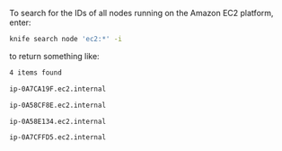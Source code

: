 To search for the IDs of all nodes running on the Amazon EC2 platform,
enter:

``` bash
knife search node 'ec2:*' -i
```

to return something like:

``` bash
4 items found

ip-0A7CA19F.ec2.internal

ip-0A58CF8E.ec2.internal

ip-0A58E134.ec2.internal

ip-0A7CFFD5.ec2.internal
```